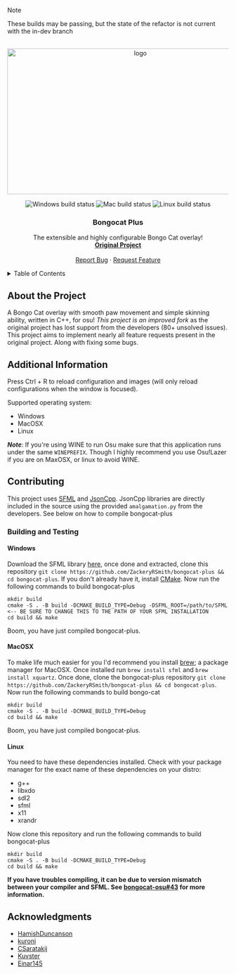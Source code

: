<!-- TOP OF README ANCHOR -->
<a name="top"></a>

> [!NOTE]
These builds may be passing, but the state of the refactor is not current with the in-dev branch

<!-- PROJECT LOGO -->
<br/>
<div align="center">
  <a href="https://github.com/ZackeryRSmith/bongocat-plus/">
    <img src="./res/catbanner.jpg" alt="logo" width="590" height="332">
  </a>

<!-- BUILD STATUS' -->
<p align="center">
  <img alt="Windows build status" src="https://img.shields.io/badge/Windows%20build-Passing-brightgreen?style=for-the-badge&logo=windows">
  <!--<img alt="Windows build status" src="https://img.shields.io/badge/Windows%20build-Testing-yellow?style=for-the-badge&logo=windows">-->
  <!--<img alt="Windows build status" src="https://img.shields.io/badge/Windows%20build-Failing-red?style=for-the-badge&logo=windows">-->
  <img alt="Mac build status" src="https://img.shields.io/badge/Mac%20build-Passing-brightgreen?style=for-the-badge&logo=apple">
  <!--<img alt="Mac build status" src="https://img.shields.io/badge/Mac%20build-Testing-yellow?style=for-the-badge&logo=apple">-->
  <!--<img alt="Mac build status" src="https://img.shields.io/badge/Mac%20build-Failing-red?style=for-the-badge&logo=apple">-->
  <img alt="Linux build status" src="https://img.shields.io/badge/Linux%20build-Passing-green?style=for-the-badge&logo=linux&logoColor=white">
  <!--<img alt="Linux build status" src="https://img.shields.io/badge/Linux%20build-Testing-yellow?style=for-the-badge&logo=linux&logoColor=white">-->
  <!--<img alt="Linux build status" src="https://img.shields.io/badge/Linux%20build-Failing-red?style=for-the-badge&logo=linux&logoColor=white">-->
</p>

<h3 align="center">Bongocat Plus</h3>
  <p align="center">
    The extensible and highly configurable Bongo Cat overlay!
    <br/>
    <a href="https://github.com/kuroni/bongocat-osu"><strong>Original Project</strong></a>
    <br/><br/>
    <a href="https://github.com/ZackeryRSmith/bongocat-plus/issues">Report Bug</a>
    ·
    <a href="https://github.com/ZackeryRSmith/bongocat-plus/issues">Request Feature</a>
  </p>
  
  
</div>

<!-- TABLE OF CONTENTS -->
<details>
  <summary>Table of Contents</summary>
  <ol>
    <li><a href="#about-the-project">About The Project</a></li>
    <li><a href="#additional-information">Additional Information</a></li>
    <li><a href="#contributing">Contributing</a></li>
    <ul>
      <li><a href="#building-and-testing">Building and Testing</a></li>
      <ul>
          <li><a href="#windows">Windows</a></li>
          <li><a href="#macosx">Windows</a></li>
          <li><a href="#linux">Linux</a></li>
      </ul>
    </ul>
    <li><a href="#acknowledgments">Acknowledgments</a></li>
  </ol>
</details>

## About the Project
A Bongo Cat overlay with smooth paw movement and simple skinning ability, written in C++, for osu! *This project is an improved fork* as the original project has lost support from the developers (80+ unsolved issues). This project aims to implement nearly all feature requests present in the original project. Along with fixing some bugs.

## Additional Information
Press Ctrl + R to reload configuration and images (will only reload configurations when the window is focused).

Supported operating system:
* Windows
* MacOSX
* Linux

**_Note_**: If you're using WINE to run Osu make sure that this application runs under the same `WINEPREFIX`.
          Though I highly recommend you use Osu!Lazer if you are on MaxOSX, or linux to avoid WINE.

## Contributing
This project uses [SFML](https://www.sfml-dev.org/index.php) and [JsonCpp](https://github.com/open-source-parsers/jsoncpp). JsonCpp libraries are directly included in the source using the provided `amalgamation.py` from the developers. See below on how to compile bongocat-plus

### Building and Testing
#### Windows
Download the SFML library [here](https://www.sfml-dev.org/index.php), once done and extracted, clone this repository `git clone https://github.com/ZackeryRSmith/bongocat-plus && cd bongocat-plus`. If you don't already have it, install [CMake](https://cmake.org/). Now run the following commands to build bongocat-plus

```
mkdir build
cmake -S . -B build -DCMAKE_BUILD_TYPE=Debug -DSFML_ROOT=/path/to/SFML <-- BE SURE TO CHANGE THIS TO THE PATH OF YOUR SFML INSTALLATION
cd build && make
```

Boom, you have just compiled bongocat-plus.

#### MacOSX
To make life much easier for you I'd recommend you install [brew](https://brew.sh/); a package manager for MacOSX. Once installed run `brew install sfml` and `brew install xquartz`. Once done, clone the bongocat-plus repository `git clone https://github.com/ZackeryRSmith/bongocat-plus && cd bongocat-plus`. Now run the following commands to build bongo-cat

```
mkdir build
cmake -S . -B build -DCMAKE_BUILD_TYPE=Debug
cd build && make
```

Boom, you have just compiled bongocat-plus.

#### Linux
You need to have these dependencies installed. Check with your package manager for the exact name of these dependencies on your distro:
- g++
- libxdo
- sdl2
- sfml
- x11
- xrandr

Now clone this repository and run the following commands to build bongocat-plus

```
mkdir build
cmake -S . -B build -DCMAKE_BUILD_TYPE=Debug
cd build && make
```

**If you have troubles compiling, it can be due to version mismatch between your compiler and SFML. See [bongocat-osu#43](https://github.com/kuroni/bongocat-osu/issues/43) for more information.**

## Acknowledgments
*  [HamishDuncanson](https://github.com/HamishDuncanson)
*  [kuroni](https://github.com/kuroni)
*  [CSaratakij](https://github.com/CSaratakij)
*  [Kuvster](https://github.com/Kuvster)
*  [Einar145](https://github.com/Einar145)
